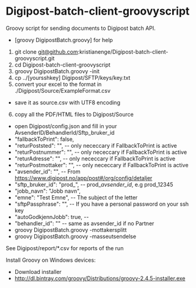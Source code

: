 # Digipost-batch-client-groovyscript
Groovy script for sending documents to Digipost batch API.
* [groovy DigipostBatch.groovy] for help

1. git clone git@github.com:kristianenge/Digipost-batch-client-groovyscript.git
2. cd Digipost-batch-client-groovyscript
3. groovy DigipostBatch.groovy -init
4. cp ../[yoursshkey]  Digipost/SFTP/keys/key.txt
5. convert your excel to the format in ./Digipost/Source/ExampleFormat.csv
 * save it as source.csv with UTF8 encoding
6. copy all the PDF/HTML files to Digipost/Source
* open Digipost/config.json and fill in your AvsenderID/BehandlerId/Sftp_bruker_id
 * "fallbackToPrint": false,
 * "returPoststed": "", -- only nececcary if FallbackToPrint is active
 * "returPostnummer": "", -- only nececcary if FallbackToPrint is active
 * "returAdresse": "", -- only nececcary if FallbackToPrint is active
 * "returPostmottaker": "", -- only nececcary if FallbackToPrint is active
 * "avsender_id": "", -- From https://www.digipost.no/app/post#/org/config/detaljer
 * "sftp_bruker_id": "prod_", -- prod_*avsender_id*, e.g prod_12345
 * "jobb_navn": "Jobb navn", 
 * "emne": "Test Emne", -- The subject of the letter
 * "sftpPassphrase": "", -- If you have a personal password on your ssh key
 * "autoGodkjennJobb": true, -- 
 * "behandler_id": "" -- same as avsender_id if no Partner
* groovy DigipostBatch.groovy -mottakersplitt
* groovy DigipostBatch.groovy -masseutsendelse

See Digipost/report/*.csv for reports of the run 

Install Groovy on Windows devices:
* Download installer
 * http://dl.bintray.com/groovy/Distributions/groovy-2.4.5-installer.exe
 






